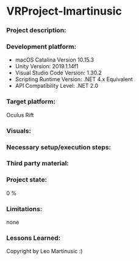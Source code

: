 # VRProject-lmartinusic
### Project description: 

### Development platform:
- macOS Catalina Version 10.15.3 
- Unity Version: 2019.1.14f1
- Visual Studio Code Version: 1.30.2
- Scripting Runtime Version: .NET 4.x Equivalent
- API Compatibility Level: .NET 2.0

### Target platform:
Oculus Rift

### Visuals:

### Necessary setup/execution steps: 

### Third party material:

### Project state: 
0 %

### Limitations: 
none

### Lessons Learned: 

Copyright by Leo Martinusic :)
